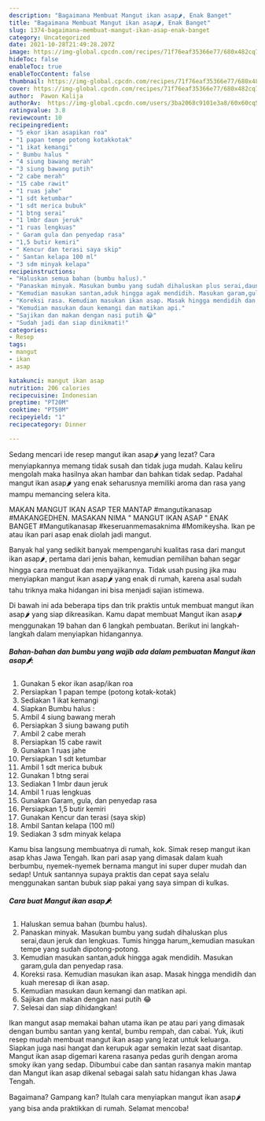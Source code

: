 ```yaml
---
description: "Bagaimana Membuat Mangut ikan asap🌶, Enak Banget"
title: "Bagaimana Membuat Mangut ikan asap🌶, Enak Banget"
slug: 1374-bagaimana-membuat-mangut-ikan-asap-enak-banget
category: Uncategorized
date: 2021-10-28T21:49:28.207Z
image: https://img-global.cpcdn.com/recipes/71f76eaf35366e77/680x482cq70/mangut-ikan-asap-foto-resep-utama.jpg
hideToc: false
enableToc: true
enableTocContent: false
thumbnail: https://img-global.cpcdn.com/recipes/71f76eaf35366e77/680x482cq70/mangut-ikan-asap-foto-resep-utama.jpg
cover: https://img-global.cpcdn.com/recipes/71f76eaf35366e77/680x482cq70/mangut-ikan-asap-foto-resep-utama.jpg
author:  Pawon Kalija
authorAv:  https://img-global.cpcdn.com/users/3ba2068c9101e3a8/60x60cq50/avatar.jpg
ratingvalue: 3.8
reviewcount: 10
recipeingredient:
- "5 ekor ikan asapikan roa"
- "1 papan tempe potong kotakkotak"
- "1 ikat kemangi"
- " Bumbu halus "
- "4 siung bawang merah"
- "3 siung bawang putih"
- "2 cabe merah"
- "15 cabe rawit"
- "1 ruas jahe"
- "1 sdt ketumbar"
- "1 sdt merica bubuk"
- "1 btng serai"
- "1 lmbr daun jeruk"
- "1 ruas lengkuas"
- " Garam gula dan penyedap rasa"
- "1,5 butir kemiri"
- " Kencur dan terasi saya skip"
- " Santan kelapa 100 ml"
- "3 sdm minyak kelapa"
recipeinstructions:
- "Haluskan semua bahan (bumbu halus)."
- "Panaskan minyak. Masukan bumbu yang sudah dihaluskan plus serai,daun jeruk dan lengkuas. Tumis hingga harum,,kemudian masukan tempe yang sudah dipotong-potong."
- "Kemudian masukan santan,aduk hingga agak mendidih. Masukan garam,gula dan penyedap rasa."
- "Koreksi rasa. Kemudian masukan ikan asap. Masak hingga mendidih dan kuah meresap di ikan asap."
- "Kemudian masukan daun kemangi dan matikan api."
- "Sajikan dan makan dengan nasi putih 😂"
- "Sudah jadi dan siap dinikmati!"
categories:
- Resep
tags:
- mangut
- ikan
- asap

katakunci: mangut ikan asap 
nutrition: 206 calories
recipecuisine: Indonesian
preptime: "PT20M"
cooktime: "PT50M"
recipeyield: "1"
recipecategory: Dinner

---
```



Sedang mencari ide resep mangut ikan asap🌶 yang lezat? Cara menyiapkannya memang tidak susah dan tidak juga mudah. Kalau keliru mengolah maka hasilnya akan hambar dan bahkan tidak sedap. Padahal mangut ikan asap🌶 yang enak seharusnya memiliki aroma dan rasa yang mampu memancing selera kita.


MAKAN MANGUT IKAN ASAP TER MANTAP #mangutikanasap #MAKANGEDHEN. MASAKAN NIMA &#34; MANGUT IKAN ASAP &#34; ENAK BANGET #Mangutikanasap #keseruanmemasaknima #Momikeysha. Ikan pe atau ikan pari asap enak diolah jadi mangut.

Banyak hal yang sedikit banyak mempengaruhi kualitas rasa dari mangut ikan asap🌶, pertama dari jenis bahan, kemudian pemilihan bahan segar hingga cara membuat dan menyajikannya. Tidak usah pusing jika mau menyiapkan mangut ikan asap🌶 yang enak di rumah, karena asal sudah tahu triknya maka hidangan ini bisa menjadi sajian istimewa.


Di bawah ini ada beberapa tips dan trik praktis untuk membuat mangut ikan asap🌶 yang siap dikreasikan. Kamu dapat membuat Mangut ikan asap🌶 menggunakan 19 bahan dan 6 langkah pembuatan. Berikut ini langkah-langkah dalam menyiapkan hidangannya.

<!--inarticleads1-->

##### Bahan-bahan dan bumbu yang wajib ada dalam pembuatan Mangut ikan asap🌶:

1. Gunakan 5 ekor ikan asap/ikan roa
1. Persiapkan 1 papan tempe (potong kotak-kotak)
1. Sediakan 1 ikat kemangi
1. Siapkan  Bumbu halus :
1. Ambil 4 siung bawang merah
1. Persiapkan 3 siung bawang putih
1. Ambil 2 cabe merah
1. Persiapkan 15 cabe rawit
1. Gunakan 1 ruas jahe
1. Persiapkan 1 sdt ketumbar
1. Ambil 1 sdt merica bubuk
1. Gunakan 1 btng serai
1. Sediakan 1 lmbr daun jeruk
1. Ambil 1 ruas lengkuas
1. Gunakan  Garam, gula, dan penyedap rasa
1. Persiapkan 1,5 butir kemiri
1. Gunakan  Kencur dan terasi (saya skip)
1. Ambil  Santan kelapa (100 ml)
1. Sediakan 3 sdm minyak kelapa


Kamu bisa langsung membuatnya di rumah, kok. Simak resep mangut ikan asap khas Jawa Tengah. Ikan pari asap yang dimasak dalam kuah berbumbu, nyemek-nyemek bernama mangut ini super duper mudah dan sedap! Untuk santannya supaya praktis dan cepat saya selalu menggunakan santan bubuk siap pakai yang saya simpan di kulkas. 

<!--inarticleads2-->

##### Cara buat Mangut ikan asap🌶:

1. Haluskan semua bahan (bumbu halus).
1. Panaskan minyak. Masukan bumbu yang sudah dihaluskan plus serai,daun jeruk dan lengkuas. Tumis hingga harum,,kemudian masukan tempe yang sudah dipotong-potong.
1. Kemudian masukan santan,aduk hingga agak mendidih. Masukan garam,gula dan penyedap rasa.
1. Koreksi rasa. Kemudian masukan ikan asap. Masak hingga mendidih dan kuah meresap di ikan asap.
1. Kemudian masukan daun kemangi dan matikan api.
1. Sajikan dan makan dengan nasi putih 😂
1. Selesai dan siap dihidangkan!

Ikan mangut asap memakai bahan utama ikan pe atau pari yang dimasak dengan bumbu santan yang kental, bumbu rempah, dan cabai. Yuk, ikuti resep mudah membuat mangut ikan asap yang lezat untuk keluarga. Siapkan juga nasi hangat dan kerupuk agar semakin lezat saat disantap. Mangut ikan asap digemari karena rasanya pedas gurih dengan aroma smoky ikan yang sedap. Dibumbui cabe dan santan rasanya makin mantap dan Mangut ikan asap dikenal sebagai salah satu hidangan khas Jawa Tengah. 

Bagaimana? Gampang kan? Itulah cara menyiapkan mangut ikan asap🌶 yang bisa anda praktikkan di rumah. Selamat mencoba!
